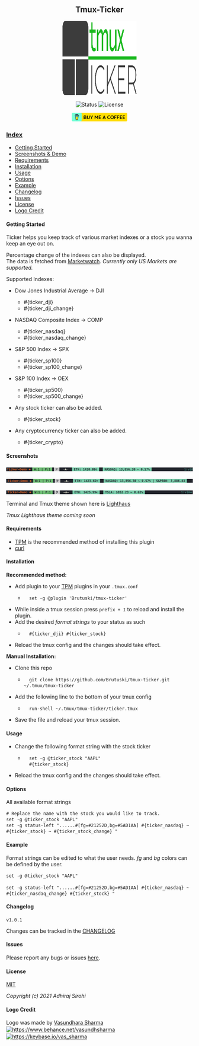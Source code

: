 <h2 align="center">Tmux-Ticker</h2>
<p align="center"><img src="https://raw.githubusercontent.com/Brutuski/tmux-ticker/188354ed393f5d4ef2dea5dd665195bf0a591879/logo.svg" width="200" height="200"><p>
<p align="center">
        <img alt="Status" src="https://img.shields.io/badge/Maintained-Yes-44B273.svg">
        <img alt="License" src="https://img.shields.io/badge/LICENSE-MIT-1D918B.svg">
</p>

<p align="center">
    <a href="https://www.buymeacoffee.com/asirohi"><img alt="Status" src="https://raw.githubusercontent.com/Brutuski/tmux-crypto/8a44fec52097cede774504f5bdaca5386abac3cc/assets/bmc.svg" width="150" height="23"> 
</p>

### Index
* [Getting Started](#getting-started)
* [Screenshots & Demo](#screenshots)
* [Requirements](#requirements)
* [Installation](#installation)
* [Usage](#usage)
* [Options](#options)
* [Example](#example)
* [Changelog](#changelog)
* [Issues](#issues)
* [License](#license)
* [Logo Credit](#logo-credit)

#### Getting Started
Ticker helps you keep track of various market indexes or a stock you wanna keep an eye out on.

Percentage change of the indexes can also be displayed.<br>
The data is fetched from [Marketwatch](https://www.marketwatch.com/).
_Currently only US Markets are supported._

Supported Indexes:
- Dow Jones Industrial Average -> DJI
    * #{ticker_dji}
    * #{ticker_dji_change}
- NASDAQ Composite Index -> COMP
    * #{ticker_nasdaq}
    * #{ticker_nasdaq_change}
- S&P 500 Index -> SPX
    * #{ticker_sp100}
    * #{ticker_sp100_change}
- S&P 100 Index -> OEX
    * #{ticker_sp500}
    * #{ticker_sp500_change}

- Any stock ticker can also be added.
    * #{ticker_stock}
- Any cryptocurrency ticker can also be added.
    * #{ticker_crypto}

#### Screenshots
<p align="center"><img src="https://raw.githubusercontent.com/Brutuski/tmux-ticker/main/assets/ticker1.png"><p>
<p align="center"><img src="https://raw.githubusercontent.com/Brutuski/tmux-ticker/main/assets/ticker2.png"><p>
<p align="center"><img src="https://raw.githubusercontent.com/Brutuski/tmux-ticker/main/assets/ticker3.png"><p>

Terminal and Tmux theme shown here is [Lighthaus](https://github.com/lighthaus-theme)

_Tmux Lighthaus theme coming soon_

#### Requirements
- [TPM](https://github.com/tmux-plugins/tpm) is the recommended method of installing this plugin
- [curl](https://github.com/curl/curl)

#### Installation
**Recommended method:**
- Add plugin to your [TPM](https://github.com/tmux-plugins/tpm) plugins in your `.tmux.conf`
    * ``` vim
        set -g @plugin 'Brutuski/tmux-ticker'
      ```
- While inside a tmux session press `prefix + I` to reload and install the plugin.
- Add the desired _format strings_ to your status as such
    * ``` vim
        #{ticker_dji} #{ticker_stock}
      ```
- Reload the tmux config and the changes should take effect.

**Manual Installation:**
- Clone this repo
    * ``` vim
        git clone https://github.com/Brutuski/tmux-ticker.git  ~/.tmux/tmux-ticker
      ```
- Add the following line to the bottom of your tmux config
    * ``` vim
        run-shell ~/.tmux/tmux-ticker/ticker.tmux
      ```
- Save the file and reload your tmux session.

#### Usage
- Change the following format string with the stock ticker
    * ``` vim
        set -g @ticker_stock "AAPL"
        #{ticker_stock}
      ```
- Reload the tmux config and the changes should take effect.

#### Options
All available format strings
``` vim
# Replace the name with the stock you would like to track.
set -g @ticker_stock "AAPL"
set -g status-left "......#[fg=#21252D,bg=#5AD1AA] #{ticker_nasdaq} ~ #{ticker_stock} ~ #{ticker_stock_change} "
```

#### Example
Format strings can be edited to what the user needs.
_fg_ and _bg_ colors can be defined by the user.
``` vim
set -g @ticker_stock "AAPL"

set -g status-left "......#[fg=#21252D,bg=#5AD1AA] #{ticker_nasdaq} ~ #{ticker_nasdaq_change} #{ticker_stock} "
```

#### Changelog
``` vim
v1.0.1
```
Changes can be tracked in the [CHANGELOG](https://github.com/Brutuski/tmux-ticker/blob/main/CHANGELOG.md)

#### Issues
Please report any bugs or issues [here](https://github.com/Brutuski/tmux-ticker/issues).

#### License
[MIT](https://github.com/Brutuski/tmux-ticker/blob/main/LICENSE)

_Copyright (c) 2021 Adhiraj Sirohi_ 

#### Logo Credit
Logo was made by [Vasundhara Sharma](https://vasdesigns.de/) 
<a href="https://www.behance.net/vasundhsharma" target="blank"><img align="center" src="https://raw.githubusercontent.com/detain/svg-logos/780f25886640cef088af994181646db2f6b1a3f8/svg/behance-1.svg" alt="https://www.behance.net/vasundhsharma" height="40" width="40"/></a> <a href="https://keybase.io/vas_sharma" target="blank"><img align="center" src="https://www.vectorlogo.zone/logos/keybase/keybase-icon.svg" alt="https://keybase.io/vas_sharma" height="40" width="40"/></a>
